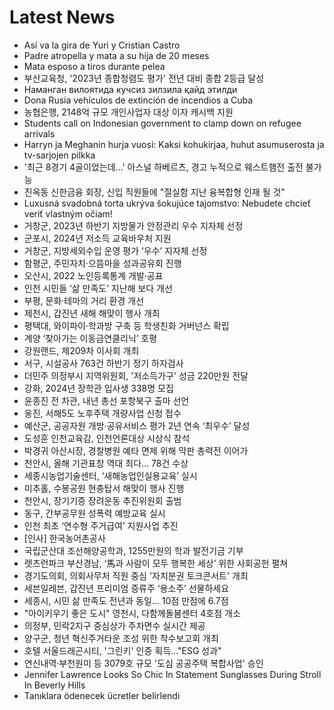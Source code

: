 # Latest News
-  Así va la gira de Yuri y Cristian Castro
-  Padre atropella y mata a su hija de 20 meses
-  Mata esposo a tiros durante pelea
-  부산교육청, '2023년 종합청렴도 평가' 전년 대비 종합 2등급 달성
-  Наманган вилоятида кучсиз зилзила қайд этилди
-  Dona Rusia vehículos de extinción de incendios a Cuba
-  농협은행, 2148억 규모 개인사업자 대상 이자 캐시백 지원
-  Students call on Indonesian government to clamp down on refugee arrivals
-  Harryn ja Meghanin hurja vuosi: Kaksi kohukirjaa, huhut asumuserosta ja tv-sarjojen pilkka
-  '최근 8경기 4골이었는데...' 아스널 하베르츠, 경고 누적으로 웨스트햄전 출전 불가능
-  진옥동 신한금융 회장, 신입 직원들에 "절실함 지난 융복합형 인재 될 것"
-  Luxusná svadobná torta ukrýva šokujúce tajomstvo: Nebudete chcieť veriť vlastným očiam!
-  거창군, 2023년 하반기 지방물가 안정관리 우수 지자체 선정
-  군포시, 2024년 저소득 교육바우처 지원
-  거창군, 지방세외수입 운영 평가 ‘우수’ 지자체 선정
-  함평군, 주민자치·으뜸마을 성과공유회 진행
-  오산시, 2022 노인등록통계 개발·공표
-  인천 시민들 ‘삶 만족도’ 지난해 보다 개선
-  부평, 문화·테마의 거리 환경 개선
-  제천시, 갑진년 새해 해맞이 행사 개최
-  평택대, 와이파이·학과방 구축 등 학생친화 거버넌스 확립
-  계양 ‘찾아가는 이동금연클리닉’ 호평
-  강원랜드, 제209차 이사회 개최
-  서구, 시설공사 763건 하반기 정기 하자검사
-  더민주 의정부시 지역위원회, '저소득가구' 성금 220만원 전달
-  강화, 2024년 장학관 입사생 338명 모집
-  윤종진 전 차관, 내년 총선 포항북구 출마 선언
-  옹진, 서해5도 노후주택 개량사업 신청 접수
-  예산군, 공공자원 개방·공유서비스 평가 2년 연속 ‘최우수’ 달성
-  도성훈 인천교육감, 인천언론대상 시상식 참석
-  박경귀 아산시장, 경찰병원 예타 면제 위해 막판 총력전 이어가
-  천안시, 올해 기관표창 역대 최다… 78건 수상
-  세종시농업기술센터, ‘새해농업인실용교육’ 실시
-  미추홀, 수봉공원 현충탑서 해맞이 행사 진행
-  천안시, 장기기증 장려운동 추진위원회 출범
-  동구, 간부공무원 성폭력 예방교육 실시
-  인천 최초 ‘연수형 주거급여’ 지원사업 추진
-  [인사] 한국농어촌공사
-  국립군산대 조선해양공학과, 1255만원의 학과 발전기금 기부
-  렛츠런파크 부산경남, ‘馬과 사람이 모두 행복한 세상’ 위한 사회공헌 펼쳐
-  경기도의회, 의회사무처 직원 중심 '자치분권 토크콘서트' 개최
-  세븐일레븐, 갑진년 프리미엄 증류주 ‘용소주’ 선물하세요
-  세종시, 시민 삶 만족도 전년과 동일… 10점 만점에 6.7점
-  "아이키우기 좋은 도시" 영천시, 다함께돌봄센터 4호점 개소
-  의정부, 민락2지구 중심상가 주차면수 실시간 제공
-  양구군, 청년 혁신주거타운 조성 위한 착수보고회 개최
-  호텔 서울드래곤시티, '그린키' 인증 획득…"ESG 성과"
-  연신내역·부천원미 등 3079호 규모 '도심 공공주택 복합사업' 승인
-  Jennifer Lawrence Looks So Chic In Statement Sunglasses During Stroll In Beverly Hills
-  Tanıklara ödenecek ücretler belirlendi

